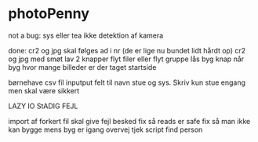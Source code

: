 # photoPenny






not a bug:
sys eller tea
ikke detektion af kamera



done:
cr2 og jpg skal følges ad i nr (de er lige nu bundet lidt hårdt op)
cr2 og jpg med smøt
lav 2 knapper flyt filer eller flyt gruppe 
lås byg knap når byg
hvor mange billeder er der taget
startside






børnehave csv fil
inputput felt til navn stue og sys. Skriv kun stue engang men skal være sikkert

LAZY IO StADIG FEJL







import af forkert fil skal give fejl besked
fix så reads er safe
fix så man ikke kan bygge mens byg er igang
overvej tjek script
find person
